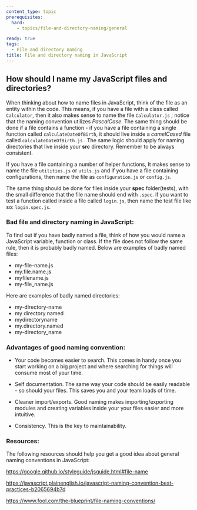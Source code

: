 ```yaml
---
content_type: topic
prerequisites:
  hard:
    - topics/file-and-directory-naming/general 

ready: true
tags:
  - File and directory naming
title: File and directory naming in JavaScript
---
```


## How should I name my JavaScript files and directories?

When thinking about how to name files in JavaScript, think of the file as an entity within the code. This means, if you have a file with a class called `Calculator`, then it also makes sense to name the file `Calculator.js` ; notice that the naming convention utilizes _PascalCase_. The same thing should be done if a file contains a function - if you have a file containing a single function called `calculateDateOfBirth`, it should live inside a _camelCased_ file called `calculateDateOfBirth.js` . The same logic should apply for naming directories that live inside your **src** directory. Remember to be always consistent.

If you have a file containing a number of helper functions, It makes sense to name the file `utilities.js` or `utils.js` and if you have a file containing configurations, then name the file as `configuration.js` or `config.js`.

The same thing should be done for files inside your **spec** folder(tests), with the small difference that the file name should end with `.spec`. if you want to test a function called inside a file called `login.js`, then name the test file like so: `login.spec.js`.

### Bad file and directory naming in JavaScript:

To find out if you have badly named a file, think of how you would name a JavaScript variable, function or class. If the file does not follow the same rule, then it is probably badly named. Below are examples of badly named files:

- my-file-name.js
- my.file.name.js
- myfilename.js
- my-file_name.js

Here are examples of badly named directories:

- my-directory-name
- my directory named
- mydirectoryname
- my.directory.named
- my-directory_name

### Advantages of good naming convention:

- Your code becomes easier to search. This comes in handy once you start working on a big project and where searching for things will consume most of your time.

- Self documentation. The same way your code should be easily readable - so should your files. This saves you and your team loads of time.

- Cleaner import/exports. Good naming makes importing/exporting modules and creating variables inside your your files easier and more intuitive.

- Consistency. This is the key to maintainability.

### Resources:

The following resources should help you get a good idea about general naming conventions in JavaScript:

<https://google.github.io/styleguide/jsguide.html#file-name>

<https://javascript.plainenglish.io/javascript-naming-convention-best-practices-b2065694b7d>

<https://www.fool.com/the-blueprint/file-naming-conventions/>
